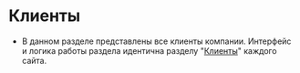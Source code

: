 # Клиенты
* В данном разделе представлены все клиенты компании. Интерфейс и логика работы раздела идентична разделу "[Клиенты](/customers/b2c)" каждого сайта.
